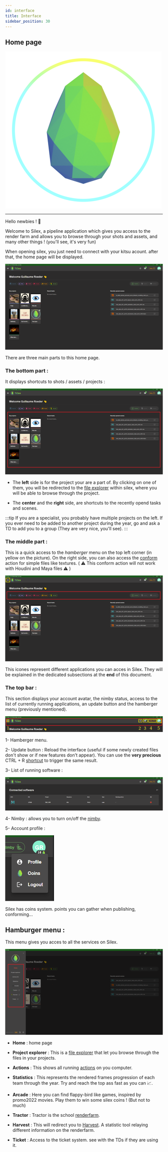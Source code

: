 ```yaml
---
id: interface
title: Interface
sidebar_position: 30
---
```


## Home page

![](../../../static/img/user_guide/silex_logo.png)

---

Hello newbies ! 🖖

Welcome to Silex, a pipeline application which gives you access to the render farm and allows you to browse through your shots and assets, and many other things ! (you'll see, it's very fun)

When opening silex, you just need to connect with your kitsu acount.
after that, the home page will be displayed.

![](../../../static/img/user_guide/home_page/silex_home_page.PNG)

There are three main parts to this home page.

### The bottom part :

It displays shortcuts to shots / assets / projects :

![](../../../static/img/user_guide/home_page/silex_home_page_frame_bottom.png)

- The **left** side is for the project your are a part of. By clicking on one of them, you will be redirected to the [file explorer](file-explorer.md) within silex, where you will be able to browse through the project.

- The **center** and the **right** side, are shortcuts to the recently opend tasks and scenes.

:::tip
If you are a specialist, you probably have multiple projects on the left. If you ever need to be added to another project during the year, go and ask a TD to add you to a group (They are very nice, you'll see).
:::

### The middle part :

This is a quick access to the _hamberger_ menu on the top left corner (in yellow on the picture). On the right side, you can also access the [conform](../actions/conform.md) action for simple files like textures. ( ⚠️ This conform action will not work with Houdini and Maya files ⚠️ )

![](../../../static/img/user_guide/home_page/silex_home_page_frame_middle.png)

This icones represent different applications you can acces in Silex. They will be explained in the dedicated subsections at the **end** of this document.

### The top bar :

This section displays your account avatar, the nimby status, access to the list of currently running applications, an update button and the hamberger menu (previously mentioned).

![](../../../static/img/user_guide/home_page/silex_home_page_frame_top.png)

1- Hamberger menu.

2- Update button : Reload the interface (useful if some newly created files don't show or if new features don't appear). You can use the **very precious** CTRL + R [shortcut](../shortcuts.md) to trigger the same result.

3- List of running software :

![](../../../static/img/user_guide/home_page/silex_home_page_running_software.PNG)

4- Nimby : allows you to turn on/off the [nimby](nimby.md).

5- Account profile :

![](../../../static/img/user_guide/home_page/silex_home_page_profile.PNG)

Silex has coins system. points you can gather when publishing, conforming...

## Hamburger menu :

This menu gives you acces to all the services on Silex.

![](../../../static/img/user_guide/home_page/silex_home_page_hamburger.PNG)

- **Home** : home page

- **Project explorer** : This is a [file explorer](file-explorer.md) that let you browse through the files in your projects.
- **Actions** : This shows all running [actions](../basic-concepts/actions.md) on you computer.

- **Statistics** : This represents the rendered frames progression of each team through the year. Try and reach the top ass fast as you can 📈.

- **Arcade** : Here you can find flappy-bird like games, inspired by promo2022 movies. Play them to win some silex coins ! (But not to much)

- **Tractor** : Tractor is the school [renderfarm](../renderfarm/renderfarm.md).

- **Harvest** : This will redirect you to [Harvest](../harvest/harvest.md). A statistic tool relaying different information on the renderfarm.

- **Ticket** : Access to the ticket system. see with the TDs if they are using it.

